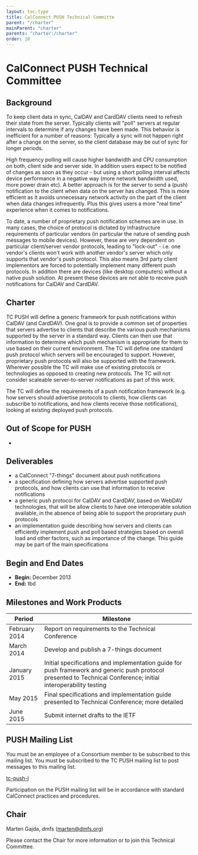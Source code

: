 ```yaml
---
layout: toc-type
title: CalConnect PUSH Technical Committe
parent: "/charter"
mainParent: "charter"
parents: "charter:/charter"
order: 10
---
```


# CalConnect PUSH Technical Committee

## Background

To keep client data in sync, CalDAV and CardDAV clients need to refresh their state from the server. Typically clients will "poll" servers at regular intervals to determine if any changes have been made. This behavior is inefficient for a number of reasons: Typically a sync will not happen right after a change on the server, so the client database may be out of sync for longer periods.

High frequency polling will cause higher bandwidth and CPU consumption on both, client side and server side. In addition users expect to be notified of changes as soon as they occur - but using a short polling interval affects device performance in a negative way (more network bandwidth used, more power drain etc). A better approach is for the server to send a (push) notification to the client when data on the server has changed. This is more efficient as it avoids unnecessary network activity on the part of the client when data changes infrequently. Plus this gives users a more "real time" experience when it comes to notifications.

To date, a number of proprietary push notification schemes are in use. In many cases, the choice of protocol is dictated by infrastructure requirements of particular vendors (in particular the nature of sending push messages to mobile devices). However, these are very dependent on particular client/server vendor protocols, leading to "lock-out" - i.e. one vendor's clients won't work with another vendor's server which only supports that vendor's push protocol. This also means 3rd party client implementors are forced to potentially implement many different push protocols. In addition there are devices (like desktop computers) without a native push solution. At present these devices are not able to receive push notifications for CalDAV and CardDAV.

## Charter

TC PUSH will define a generic framework for push notifications within CalDAV (and CardDAV). One goal is to provide a common set of properties that servers advertise to clients that describe the various push mechanisms supported by the server in a standard way. Clients can then use that information to determine which push mechanism is appropriate for them to use based on their current environment. The TC will define one standard push protocol which servers will be encouraged to support. However, proprietary push protocols will also be supported with the framework. Wherever possible the TC will make use of existing protocols or technologies as opposed to creating new protocols. The TC will not consider scaleable server-to-server notifications as part of this work.

The TC will define the requirements of a push notification framework (e.g. how servers should advertise protocols to clients, how clients can subscribe to notifications, and how clients receive those notifications), looking at existing deployed push protocols.

## Out of Scope for PUSH

-
 
## Deliverables

- a CalConnect "7-things" document about push notifications
- a specification defining how servers advertise supported push protocols, and how clients can use that information to receive notifications
- a generic push protocol for CalDAV and CardDAV, based on WebDAV technologies, that will be allow clients to have one interoperable solution available, in the absence of being able to support the proprietary push protocols
- an implementation guide describing how servers and clients can efficiently implement push and poll based strategies based on overall load and other factors, such as importance of the change. This guide may be part of the main specifications

## Begin and End Dates

* **Begin:** December 2013
* **End:** tbd

## Milestones and Work Products

| Period | Milestone |
| --- | --- |
| February 2014 |	Report on requirements to the Technical Conference |
| March 2014 |	Develop and publish a 7-things document |
| January 2015 |	Initial specifications and implementation guide for push framework and generic push protocol presented to Technical Conference; initial interoperability testing |
| May 2015 |	Final specifications and implementation guide presented to Technical Conference; more detailed  |interoperability testing |
| June 2015 |	Submit internet drafts to the IETF |

## PUSH Mailing List

You must be an employee of a Consortium member to be subscribed to this mailing list.
You must be subscribed to the TC PUSH mailing list to post messages to this mailing list.

[tc-push-l](mailto:tc-push-l@lists.calconnect.org)

Participation on the PUSH mailing list will be in accordance with standard CalConnect practices and procedures.

## Chair 

Marten Gajda, dmfs ([marten@dmfs.org](mailto:marten@dmfs.org))

Please contact the Chair for more information or to join this Technical Committee.
